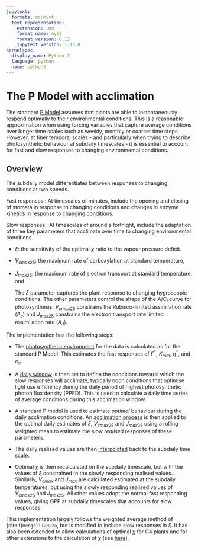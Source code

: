```yaml
---
jupytext:
  formats: md:myst
  text_representation:
    extension: .md
    format_name: myst
    format_version: 0.13
    jupytext_version: 1.13.8
kernelspec:
  display_name: Python 3
  language: python
  name: python3
---
```


# The P Model with acclimation

The standard [P Model](../pmodel_details/pmodel_overview.md) assumes that plants are
able to instantaneously respond optimally to their environmental conditions. This is a
reasonable approximation when using forcing variables that capture average conditions
over longer time scales such as weekly, monthly or coarser time steps. However, at finer
temporal scales - and particularly when trying to describe photosynthetic behaviour at
subdaily timescales - it is essential to account for fast and slow responses to changing
environmental conditions.

## Overview

The subdaily model differentiates between responses to changing conditions at two
speeds.

Fast responses
: At timescales of minutes,  include the opening and closing of stomata in response to
  changing conditions and changes in enzyme kinetics in response to changing conditions.

Slow responses
: At timescales of around a fortnight, include the adaptation of three key parameters
  that acclimate over time to changing environmental conditions.

* $\xi$: the sensitivity of the optimal $\chi$ ratio to the vapour pressure deficit.
* $V_{cmax25}$: the maximum rate of carboxylation at standard temperature,
* $J_{max25}$: the maximum rate of electron transport at standard temperature, and

  The $\xi$ parameter captures the plant response to changing hygroscopic conditions.
  The other parameters control the shape of the $A$/$C_i$ curve for photosynthesis:
  $V_{cmax25}$ constrains the Rubisco-limited assimilation rate ($A_c$) and $J_{max25}$
  constrains the electron transport rate limited assimilation rate ($A_J$).

The implementation has the following steps:

* The [photosynthetic environment](../pmodel_details/photosynthetic_environment) for the
  data is calculated as for the standard P Model. This estimates the fast responses of
  $\Gamma^*$, $K_{mm}$, $\eta^*$, and $c_a$.

* A [daily window](acclimation.md#the-acclimation-window) is then set to define the
  conditions towards which the slow responses will acclimate, typically noon conditions
  that optimise light use efficiency during the daily period of highest photosynthetic
  photon flux density (PPFD). This is used to calculate a daily time series of average
  conditions during this acclimation window.

* A standard P model is used to estimate *optimal* behaviour during the daily
  acclimation conditions. An [acclimation
  process](acclimation.md#estimating-realised-responses) is then applied to the optimal
  daily estimates of $\xi$, $V_{cmax25}$ and $J_{max25}$ using a rolling weighted mean to
  estimate the slow *realised* responses of these parameters.

* The daily realised values are then
  [interpolated](acclimation.md#interpolation-of-realised-values-to-subdaily-timescales)
  back to the subdaily time scale.
  
* Optimal $\chi$ is then recalculated on the subdaily timescale, but with the values of
  $\xi$ constrained to the slowly responding realised values. Similarly, $V_{cmax}$ and
  $J_{max}$ are calculated estimated at the subdaily temperatures, but using the
  slowly responding realised values of  $V_{cmax25}$ and $J_{max25}$. All other values
  adopt the normal fast responding values, giving GPP at subdaily timescales that
  accounts for slow responses.

This implementation largely follows the weighted average method of
{cite:t}`mengoli:2022a`, but is modified to include slow responses in $\xi$. It has also
been extended to allow calculations of optimal $\chi$ for C4 plants and for other
extensions to the calculation of $\chi$ (see [here](../pmodel_details/optimal_chi.md)).

